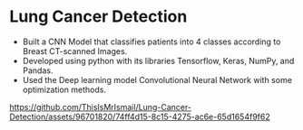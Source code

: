 # Lung Cancer Detection
<ul>
<li>Built a CNN Model that classifies patients into 4 classes according to Breast CT-scanned Images.</li>
<li>Developed using python with its libraries Tensorflow, Keras, NumPy, and Pandas.</li>
<li>Used the Deep learning model Convolutional Neural Network with some optimization methods.</li>
</ul>

https://github.com/ThisIsMrIsmail/Lung-Cancer-Detection/assets/96701820/74ff4d15-8c15-4275-ac6e-65d1654f9f62
